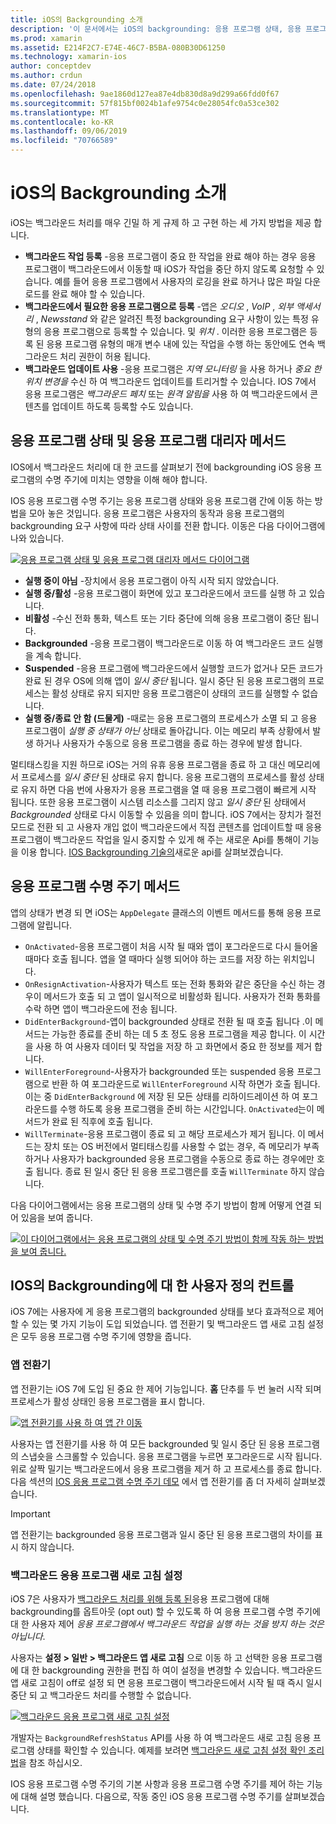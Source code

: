 ```yaml
---
title: iOS의 Backgrounding 소개
description: '이 문서에서는 iOS의 backgrounding: 응용 프로그램 상태, 응용 프로그램 수명 주기 방법 및 백그라운드 앱 새로 고침에 대해 설명 합니다.'
ms.prod: xamarin
ms.assetid: E214F2C7-E74E-46C7-B5BA-080B30D61250
ms.technology: xamarin-ios
author: conceptdev
ms.author: crdun
ms.date: 07/24/2018
ms.openlocfilehash: 9ae1860d127ea87e4db830d8a9d299a66fdd0f67
ms.sourcegitcommit: 57f815bf0024b1afe9754c0e28054fc0a53ce302
ms.translationtype: MT
ms.contentlocale: ko-KR
ms.lasthandoff: 09/06/2019
ms.locfileid: "70766589"
---
```

# <a name="introduction-to-backgrounding-in-ios"></a>iOS의 Backgrounding 소개

iOS는 백그라운드 처리를 매우 긴밀 하 게 규제 하 고 구현 하는 세 가지 방법을 제공 합니다.

- **백그라운드 작업 등록** -응용 프로그램이 중요 한 작업을 완료 해야 하는 경우 응용 프로그램이 백그라운드에서 이동할 때 iOS가 작업을 중단 하지 않도록 요청할 수 있습니다. 예를 들어 응용 프로그램에서 사용자의 로깅을 완료 하거나 많은 파일 다운로드를 완료 해야 할 수 있습니다.
- **백그라운드에서 필요한 응용 프로그램으로 등록** -앱은 *오디오* , *VoIP* , *외부 액세서리* , *Newsstand* 와 같은 알려진 특정 backgrounding 요구 사항이 있는 특정 유형의 응용 프로그램으로 등록할 수 있습니다. 및 *위치* . 이러한 응용 프로그램은 등록 된 응용 프로그램 유형의 매개 변수 내에 있는 작업을 수행 하는 동안에도 연속 백그라운드 처리 권한이 허용 됩니다.
- **백그라운드 업데이트 사용** -응용 프로그램은 *지역 모니터링* 을 사용 하거나 *중요 한 위치 변경을* 수신 하 여 백그라운드 업데이트를 트리거할 수 있습니다. IOS 7에서 응용 프로그램은 *백그라운드 페치* 또는 *원격 알림을* 사용 하 여 백그라운드에서 콘텐츠를 업데이트 하도록 등록할 수도 있습니다.

## <a name="application-states-and-application-delegate-methods"></a>응용 프로그램 상태 및 응용 프로그램 대리자 메서드

IOS에서 백그라운드 처리에 대 한 코드를 살펴보기 전에 backgrounding iOS 응용 프로그램의 수명 주기에 미치는 영향을 이해 해야 합니다.

IOS 응용 프로그램 수명 주기는 응용 프로그램 상태와 응용 프로그램 간에 이동 하는 방법을 모아 놓은 것입니다. 응용 프로그램은 사용자의 동작과 응용 프로그램의 backgrounding 요구 사항에 따라 상태 사이를 전환 합니다. 이동은 다음 다이어그램에 나와 있습니다.

 [![](introduction-to-backgrounding-in-ios-images/applicationlifecycle-.png "응용 프로그램 상태 및 응용 프로그램 대리자 메서드 다이어그램")](introduction-to-backgrounding-in-ios-images/applicationlifecycle-.png#lightbox)

- **실행 중이 아님** -장치에서 응용 프로그램이 아직 시작 되지 않았습니다.
- **실행 중/활성** -응용 프로그램이 화면에 있고 포그라운드에서 코드를 실행 하 고 있습니다.
- **비활성** -수신 전화 통화, 텍스트 또는 기타 중단에 의해 응용 프로그램이 중단 됩니다.
- **Backgrounded** -응용 프로그램이 백그라운드로 이동 하 여 백그라운드 코드 실행을 계속 합니다.
- **Suspended** -응용 프로그램에 백그라운드에서 실행할 코드가 없거나 모든 코드가 완료 된 경우 OS에 의해 앱이 *일시 중단* 됩니다. 일시 중단 된 응용 프로그램의 프로세스는 활성 상태로 유지 되지만 응용 프로그램은이 상태의 코드를 실행할 수 없습니다.
- **실행 중/종료 안 함 (드물게)** -때로는 응용 프로그램의 프로세스가 소멸 되 고 응용 프로그램이 *실행 중 상태가 아닌* 상태로 돌아갑니다. 이는 메모리 부족 상황에서 발생 하거나 사용자가 수동으로 응용 프로그램을 종료 하는 경우에 발생 합니다.

멀티태스킹을 지원 하므로 iOS는 거의 유휴 응용 프로그램을 종료 하 고 대신 메모리에서 프로세스를 *일시 중단* 된 상태로 유지 합니다. 응용 프로그램의 프로세스를 활성 상태로 유지 하면 다음 번에 사용자가 응용 프로그램을 열 때 응용 프로그램이 빠르게 시작 됩니다. 또한 응용 프로그램이 시스템 리소스를 그리지 않고 *일시 중단* 된 상태에서 *Backgrounded* 상태로 다시 이동할 수 있음을 의미 합니다. iOS 7에서는 장치가 절전 모드로 전환 되 고 사용자 개입 없이 백그라운드에서 직접 콘텐츠를 업데이트할 때 응용 프로그램이 백그라운드 작업을 일시 중지할 수 있게 해 주는 새로운 Api를 통해이 기능을 이용 합니다. [IOS Backgrounding 기술의](~/ios/app-fundamentals/backgrounding/ios-backgrounding-techniques/index.md)새로운 api를 살펴보겠습니다.

## <a name="application-lifecycle-methods"></a>응용 프로그램 수명 주기 메서드

앱의 상태가 변경 되 면 iOS는 `AppDelegate` 클래스의 이벤트 메서드를 통해 응용 프로그램에 알립니다.

- `OnActivated`-응용 프로그램이 처음 시작 될 때와 앱이 포그라운드로 다시 들어올 때마다 호출 됩니다. 앱을 열 때마다 실행 되어야 하는 코드를 저장 하는 위치입니다.
- `OnResignActivation`-사용자가 텍스트 또는 전화 통화와 같은 중단을 수신 하는 경우이 메서드가 호출 되 고 앱이 일시적으로 비활성화 됩니다. 사용자가 전화 통화를 수락 하면 앱이 백그라운드에 전송 됩니다.
- `DidEnterBackground`-앱이 backgrounded 상태로 전환 될 때 호출 됩니다 .이 메서드는 가능한 종료를 준비 하는 데 5 초 정도 응용 프로그램을 제공 합니다. 이 시간을 사용 하 여 사용자 데이터 및 작업을 저장 하 고 화면에서 중요 한 정보를 제거 합니다.
- `WillEnterForeground`-사용자가 backgrounded 또는 suspended 응용 프로그램으로 반환 하 여 포그라운드로 `WillEnterForeground` 시작 하면가 호출 됩니다. 이는 중 `DidEnterBackground` 에 저장 된 모든 상태를 리하이드레이션 하 여 포그라운드를 수행 하도록 응용 프로그램을 준비 하는 시간입니다.  `OnActivated`는이 메서드가 완료 된 직후에 호출 됩니다.
- `WillTerminate`-응용 프로그램이 종료 되 고 해당 프로세스가 제거 됩니다. 이 메서드는 장치 또는 OS 버전에서 멀티태스킹를 사용할 수 없는 경우, 즉 메모리가 부족 하거나 사용자가 backgrounded 응용 프로그램을 수동으로 종료 하는 경우에만 호출 됩니다. 종료 된 일시 중단 된 응용 프로그램은를 호출 `WillTerminate` 하지 않습니다.

다음 다이어그램에서는 응용 프로그램의 상태 및 수명 주기 방법이 함께 어떻게 연결 되어 있음을 보여 줍니다.

 [![](introduction-to-backgrounding-in-ios-images/image2.png "이 다이어그램에서는 응용 프로그램의 상태 및 수명 주기 방법이 함께 작동 하는 방법을 보여 줍니다.")](introduction-to-backgrounding-in-ios-images/image2.png#lightbox)

## <a name="user-controls-for-backgrounding-in-ios"></a>IOS의 Backgrounding에 대 한 사용자 정의 컨트롤

iOS 7에는 사용자에 게 응용 프로그램의 backgrounded 상태를 보다 효과적으로 제어할 수 있는 몇 가지 기능이 도입 되었습니다. 앱 전환기 및 백그라운드 앱 새로 고침 설정은 모두 응용 프로그램 수명 주기에 영향을 줍니다.

### <a name="app-switcher"></a>앱 전환기

앱 전환기는 iOS 7에 도입 된 중요 한 제어 기능입니다. **홈** 단추를 두 번 눌러 시작 되며 프로세스가 활성 상태인 응용 프로그램을 표시 합니다.

 [![](introduction-to-backgrounding-in-ios-images/app-switcher-.png "앱 전환기를 사용 하 여 앱 간 이동")](introduction-to-backgrounding-in-ios-images/app-switcher-.png#lightbox)

사용자는 앱 전환기를 사용 하 여 모든 backgrounded 및 일시 중단 된 응용 프로그램의 스냅숏을 스크롤할 수 있습니다. 응용 프로그램을 누르면 포그라운드로 시작 됩니다. 위로 살짝 밀기는 백그라운드에서 응용 프로그램을 제거 하 고 프로세스를 종료 합니다. 다음 섹션의 [IOS 응용 프로그램 수명 주기 데모](~/ios/app-fundamentals/backgrounding/application-lifecycle-demo.md) 에서 앱 전환기를 좀 더 자세히 살펴보겠습니다.

> [!IMPORTANT]
> 앱 전환기는 backgrounded 응용 프로그램과 일시 중단 된 응용 프로그램의 차이를 표시 하지 않습니다.

### <a name="background-app-refresh-settings"></a>백그라운드 응용 프로그램 새로 고침 설정

iOS 7은 사용자가 [백그라운드 처리를 위해 등록 된](~/ios/app-fundamentals/backgrounding/ios-backgrounding-techniques/registering-applications-to-run-in-background.md)응용 프로그램에 대해 backgrounding를 옵트아웃 (opt out) 할 수 있도록 하 여 응용 프로그램 수명 주기에 대 한 사용자 제어 *응용 프로그램에서 백그라운드 작업을 실행 하는 것을 방지 하는 것은 아닙니다*.

사용자는 **설정 > 일반 > 백그라운드 앱 새로 고침** 으로 이동 하 고 선택한 응용 프로그램에 대 한 backgrounding 권한을 편집 하 여이 설정을 변경할 수 있습니다. 백그라운드 앱 새로 고침이 off로 설정 되 면 응용 프로그램이 백그라운드에서 시작 될 때 즉시 일시 중단 되 고 백그라운드 처리를 수행할 수 없습니다.

 [![](introduction-to-backgrounding-in-ios-images/settings-.png "백그라운드 응용 프로그램 새로 고침 설정")](introduction-to-backgrounding-in-ios-images/settings-.png#lightbox)

개발자는 `BackgroundRefreshStatus` API를 사용 하 여 백그라운드 새로 고침 응용 프로그램 상태를 확인할 수 있습니다. 예제를 보려면 [백그라운드 새로 고침 설정 확인 조리법](https://github.com/xamarin/recipes/tree/master/Recipes/ios/multitasking/check_background_refresh_setting)을 참조 하십시오.

IOS 응용 프로그램 수명 주기의 기본 사항과 응용 프로그램 수명 주기를 제어 하는 기능에 대해 설명 했습니다. 다음으로, 작동 중인 iOS 응용 프로그램 수명 주기를 살펴보겠습니다.
